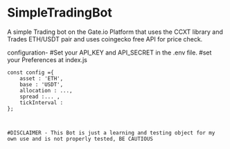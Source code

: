 # SimpleTradingBot
A simple Trading bot on the Gate.io Platform that uses the CCXT library and Trades ETH/USDT pair and uses 
coingecko free API for price check.

configuration-
#Set your API_KEY and API_SECRET in the .env file.
#set your Preferences at index.js

    const config ={
        asset : 'ETH',
        base : 'USDT',
        allocation : ..., 
        spread :... ,
        tickInterval : 
    };
    
    
    
    #DISCLAIMER - This Bot is just a learning and testing object for my own use and is not properly tested, BE CAUTIOUS 
